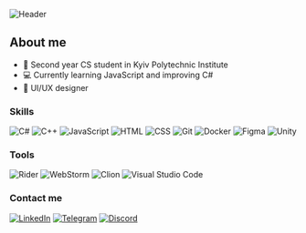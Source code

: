 ![Header](assets/banner.gif)

## About me

- 📓 Second year CS student in Kyiv Polytechnic Institute
- 💻 Currently learning JavaScript and improving C#
- 🎨 UI/UX designer

### Skills

![C#](https://img.shields.io/badge/-C%23-000000?style=flat&logo=c-sharp)
![C++](https://img.shields.io/badge/-C%2B%2B-000000?style=flat&logo=c%2B%2B)
![JavaScript](https://img.shields.io/badge/-JavaScript-000000?style=flat&logo=javascript)
![HTML](https://img.shields.io/badge/-HTML-000000?style=flat&logo=html5)
![CSS](https://img.shields.io/badge/-CSS-000000?style=flat&logo=css3)
![Git](https://img.shields.io/badge/-Git-000000?style=flat&logo=git)
![Docker](https://img.shields.io/badge/-Docker-000000?style=flat&logo=docker)
![Figma](https://img.shields.io/badge/-Figma-000000?style=flat&logo=figma)
![Unity](https://img.shields.io/badge/-Unity-000000?style=flat&logo=unity)

### Tools
![Rider](https://img.shields.io/badge/-Rider-000000?style=flat&logo=rider)
![WebStorm](https://img.shields.io/badge/-WebStorm-000000?style=flat&logo=webstorm)
![Clion](https://img.shields.io/badge/-Clion-000000?style=flat&logo=clion)
![Visual Studio Code](https://img.shields.io/badge/-Visual%20Studio%20Code-000000?style=flat&logo=visual-studio-code)

### Contact me

[![LinkedIn](https://img.shields.io/badge/-LinkedIn-000000?style=flat&logo=linkedin)](https://www.linkedin.com/in/maksym-perekhodko/)
[![Telegram](https://img.shields.io/badge/-Telegram-000000?style=flat&logo=telegram)](https://t.me/m_kerber)
[![Discord](https://img.shields.io/badge/-Discord-7289DA?style=flat&logo=discord&logoColor=white)](https://discordapp.com/users/kinqbert)

